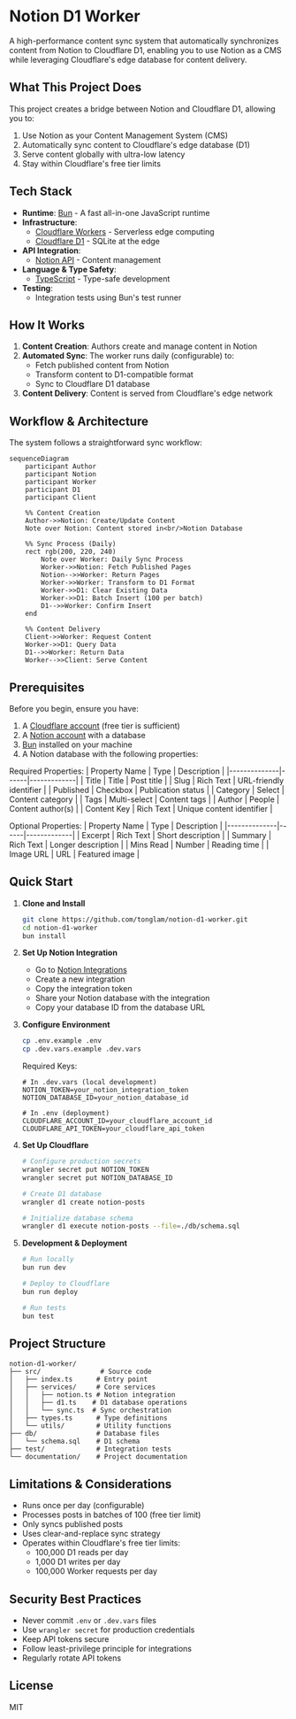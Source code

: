 # Notion D1 Worker

A high-performance content sync system that automatically synchronizes content from Notion to Cloudflare D1, enabling you to use Notion as a CMS while leveraging Cloudflare's edge database for content delivery.

## What This Project Does

This project creates a bridge between Notion and Cloudflare D1, allowing you to:

1. Use Notion as your Content Management System (CMS)
2. Automatically sync content to Cloudflare's edge database (D1)
3. Serve content globally with ultra-low latency
4. Stay within Cloudflare's free tier limits

## Tech Stack

- **Runtime**: [Bun](https://bun.sh) - A fast all-in-one JavaScript runtime
- **Infrastructure**:
  - [Cloudflare Workers](https://workers.cloudflare.com/) - Serverless edge computing
  - [Cloudflare D1](https://developers.cloudflare.com/d1/) - SQLite at the edge
- **API Integration**:
  - [Notion API](https://developers.notion.com/) - Content management
- **Language & Type Safety**:
  - [TypeScript](https://www.typescriptlang.org/) - Type-safe development
- **Testing**:
  - Integration tests using Bun's test runner

## How It Works

1. **Content Creation**: Authors create and manage content in Notion
2. **Automated Sync**: The worker runs daily (configurable) to:
   - Fetch published content from Notion
   - Transform content to D1-compatible format
   - Sync to Cloudflare D1 database
3. **Content Delivery**: Content is served from Cloudflare's edge network

## Workflow & Architecture

The system follows a straightforward sync workflow:

```mermaid
sequenceDiagram
    participant Author
    participant Notion
    participant Worker
    participant D1
    participant Client

    %% Content Creation
    Author->>Notion: Create/Update Content
    Note over Notion: Content stored in<br/>Notion Database

    %% Sync Process (Daily)
    rect rgb(200, 220, 240)
        Note over Worker: Daily Sync Process
        Worker->>Notion: Fetch Published Pages
        Notion-->>Worker: Return Pages
        Worker->>Worker: Transform to D1 Format
        Worker->>D1: Clear Existing Data
        Worker->>D1: Batch Insert (100 per batch)
        D1-->>Worker: Confirm Insert
    end

    %% Content Delivery
    Client->>Worker: Request Content
    Worker->>D1: Query Data
    D1-->>Worker: Return Data
    Worker-->>Client: Serve Content
```

## Prerequisites

Before you begin, ensure you have:

1. A [Cloudflare account](https://dash.cloudflare.com/sign-up) (free tier is sufficient)
2. A [Notion account](https://www.notion.so/) with a database
3. [Bun](https://bun.sh) installed on your machine
4. A Notion database with the following properties:

Required Properties:
| Property Name | Type | Description |
|--------------|------|-------------|
| Title | Title | Post title |
| Slug | Rich Text | URL-friendly identifier |
| Published | Checkbox | Publication status |
| Category | Select | Content category |
| Tags | Multi-select | Content tags |
| Author | People | Content author(s) |
| Content Key | Rich Text | Unique content identifier |

Optional Properties:
| Property Name | Type | Description |
|--------------|------|-------------|
| Excerpt | Rich Text | Short description |
| Summary | Rich Text | Longer description |
| Mins Read | Number | Reading time |
| Image URL | URL | Featured image |

## Quick Start

1. **Clone and Install**

   ```bash
   git clone https://github.com/tonglam/notion-d1-worker.git
   cd notion-d1-worker
   bun install
   ```

2. **Set Up Notion Integration**

   - Go to [Notion Integrations](https://www.notion.so/my-integrations)
   - Create a new integration
   - Copy the integration token
   - Share your Notion database with the integration
   - Copy your database ID from the database URL

3. **Configure Environment**

   ```bash
   cp .env.example .env
   cp .dev.vars.example .dev.vars
   ```

   Required Keys:

   ```env
   # In .dev.vars (local development)
   NOTION_TOKEN=your_notion_integration_token
   NOTION_DATABASE_ID=your_notion_database_id

   # In .env (deployment)
   CLOUDFLARE_ACCOUNT_ID=your_cloudflare_account_id
   CLOUDFLARE_API_TOKEN=your_cloudflare_api_token
   ```

4. **Set Up Cloudflare**

   ```bash
   # Configure production secrets
   wrangler secret put NOTION_TOKEN
   wrangler secret put NOTION_DATABASE_ID

   # Create D1 database
   wrangler d1 create notion-posts

   # Initialize database schema
   wrangler d1 execute notion-posts --file=./db/schema.sql
   ```

5. **Development & Deployment**

   ```bash
   # Run locally
   bun run dev

   # Deploy to Cloudflare
   bun run deploy

   # Run tests
   bun test
   ```

## Project Structure

```
notion-d1-worker/
├── src/               # Source code
│   ├── index.ts      # Entry point
│   ├── services/     # Core services
│   │   ├── notion.ts # Notion integration
│   │   ├── d1.ts    # D1 database operations
│   │   └── sync.ts  # Sync orchestration
│   ├── types.ts      # Type definitions
│   └── utils/        # Utility functions
├── db/               # Database files
│   └── schema.sql    # D1 schema
├── test/             # Integration tests
└── documentation/    # Project documentation
```

## Limitations & Considerations

- Runs once per day (configurable)
- Processes posts in batches of 100 (free tier limit)
- Only syncs published posts
- Uses clear-and-replace sync strategy
- Operates within Cloudflare's free tier limits:
  - 100,000 D1 reads per day
  - 1,000 D1 writes per day
  - 100,000 Worker requests per day

## Security Best Practices

- Never commit `.env` or `.dev.vars` files
- Use `wrangler secret` for production credentials
- Keep API tokens secure
- Follow least-privilege principle for integrations
- Regularly rotate API tokens

## License

MIT
